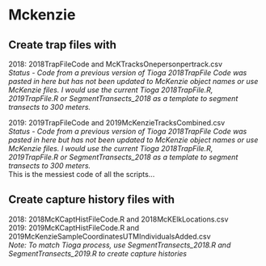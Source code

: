 # Mckenzie
## Create trap files with 
2018: 2018TrapFileCode and McKTracksOnepersonpertrack.csv  
*Status - Code from a previous version of Tioga 2018TrapFile Code was pasted in here but has not been updated to McKenzie object names or use McKenzie files. I would use the current Tioga 2018TrapFile.R, 2019TrapFile.R or SegmentTransects_2018 as a template to segment transects to 300 meters.*  

2019: 2019TrapFileCode and 2019McKenzieTracksCombined.csv  
*Status - Code from a previous version of Tioga 2018TrapFile Code was pasted in here but has not been updated to McKenzie object names or use McKenzie files. I would use the current Tioga 2018TrapFile.R, 2019TrapFile.R or SegmentTransects_2018 as a template to segment transects to 300 meters.*  
This is the messiest code of all the scripts...  

## Create capture history files with 
2018: 2018McKCaptHistFileCode.R and 2018McKElkLocations.csv  
2019: 2019McKCaptHistFileCode.R and 2019McKenzieSampleCoordinatesUTMIndividualsAdded.csv  
*Note: To match Tioga process, use SegmentTransects_2018.R and SegmentTransects_2019.R to create capture histories*

